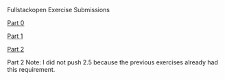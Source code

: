 Fullstackopen Exercise Submissions

[Part 0](https://github.com/I-keep-trying/fullstackopen-exercises/tree/master/part0)

[Part 1](https://github.com/I-keep-trying/fullstackopen-exercises/tree/master/part1)

[Part 2](https://github.com/I-keep-trying/fullstackopen-exercises/tree/master/part2)

Part 2 Note: I did not push 2.5 because the previous exercises already had this requirement.



